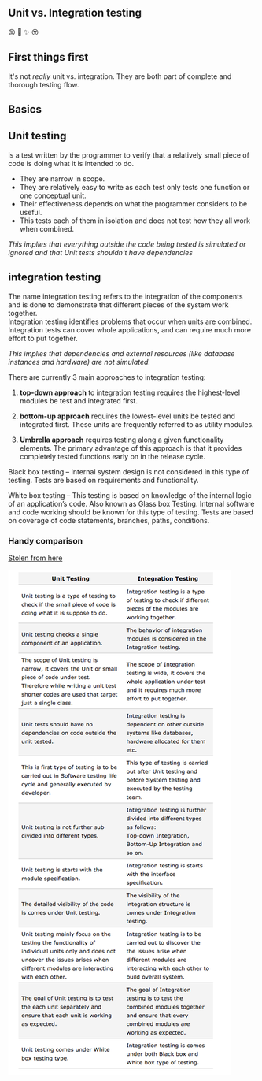 ## Unit vs. Integration testing
:rage: :facepunch: :sparkles: :dizzy_face:

## First things first
It's not _really_ unit vs. integration. They are both part of complete and thorough testing flow.

Basics
---
## Unit testing ##
is a test written by the programmer to verify that a relatively small piece of code is doing what it is intended to do.

* They are narrow in scope.
* They are relatively easy to write as each test only tests one function or one conceptual unit.
* Their effectiveness depends on what the programmer considers to be useful.
* This tests each of them in isolation and does not test how they all work when combined. <br>


*This implies that everything outside the code being tested is simulated or ignored and that Unit tests shouldn't have dependencies*


## integration testing ##
The name integration testing refers to the integration of the components and is done to demonstrate that different pieces of the system work together.<br>
Integration testing identifies problems that occur when units are combined.<br>
Integration tests can cover whole applications, and can require much more effort to put together.

*This implies that dependencies and external resources (like database instances and hardware) are not simulated.*

There are currently 3 main approaches to integration testing:

1. **top-down approach** to integration testing requires the highest-level modules be test and integrated first.

2. **bottom-up approach** requires the lowest-level units be tested and integrated first. These units are frequently referred to as utility modules.

3. **Umbrella approach** requires testing along a given functionality elements. The primary advantage of this approach is that it provides completely tested functions early on in the release cycle.



Black box testing – Internal system design is not considered in this type of testing. Tests are based on requirements and functionality.

White box testing – This testing is based on knowledge of the internal logic of an application’s code. Also known as Glass box Testing. Internal software and code working should be known for this type of testing. Tests are based on coverage of code statements, branches, paths, conditions.



### Handy comparison
[Stolen from here](http://www.softwaretestingclass.com/what-is-difference-between-unit-testing-and-integration-testing/)
 <br> <br>
![](./assets/unit--v-int-image.png)
